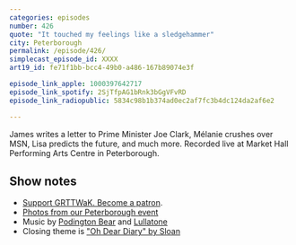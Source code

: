 ```yaml
---
categories: episodes
number: 426
quote: "It touched my feelings like a sledgehammer"
city: Peterborough
permalink: /episode/426/
simplecast_episode_id: XXXX
art19_id: fe71f1bb-bcc4-49b0-a486-167b89074e3f

episode_link_apple: 1000397642717
episode_link_spotify: 2SjTfpAG1bRnk3bGgVFvRD
episode_link_radiopublic: 5834c98b1b374ad0ec2af7fc3b4dc124da2af6e2

---
```


James writes a letter to Prime Minister Joe Clark, Mélanie crushes over MSN, Lisa predicts the future, and much more. Recorded live at Market Hall Performing Arts Centre in Peterborough.

## Show notes
* [Support GRTTWaK. Become a patron](https://grownupsreadthingstheywroteaskids.com/support/?utm_source=podcast&utm_medium=referral&utm_campaign=425).
* [Photos from our Peterborough event](https://www.facebook.com/media/set/?set=a.10155275961993600.1073741905.121054468599&type=1&l=6e4a19126d)
* Music by [Podington Bear](https://geo.itunes.apple.com/us/artist/podington-bear/id250459572?at=10lR7u&mt=1&app=music) and [Lullatone](https://geo.itunes.apple.com/us/artist/lullatone/id34467705?at=10lR7u&mt=1&app=music)
* Closing theme is ["Oh Dear Diary" by Sloan](http://sloan.spinshop.com/details/9850)